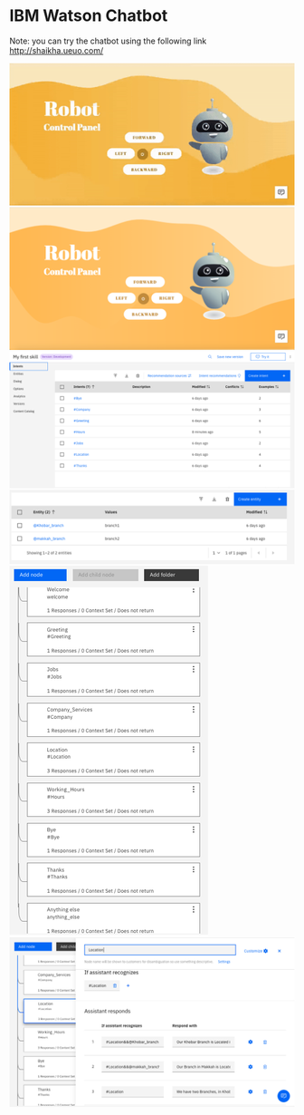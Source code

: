# IBM Watson Chatbot

Note: you can try the chatbot using the following link  http://shaikha.ueuo.com/ 


![](myres.gif)
![Screenshot](w.png)
![Screenshot](1.png)
![Screenshot](2.png)
![Screenshot](3.png)
![Screenshot](4.png)
